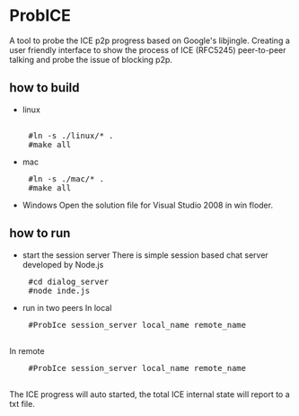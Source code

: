 ProbICE
=======

A tool to probe the ICE p2p progress based on Google's libjingle. 
Creating a user friendly interface to show the process of ICE (RFC5245) peer-to-peer talking and probe 
the issue of blocking p2p.

## how to build ##
 * linux
<pre>    
    #ln -s ./linux/* . 
    #make all
</pre>

 * mac 
<pre>
    #ln -s ./mac/* . 
    #make all
</pre>

 * Windows
 Open the solution file for Visual Studio 2008 in win floder. 


## how to run ##

* start the session server
  There is simple session based chat server developed by Node.js
<pre>
    #cd dialog_server
    #node inde.js
</pre>

* run in two peers
 In local
 <pre>
    #ProbIce session_server local_name remote_name
 </pre>
 In remote
 <Pre>
    #ProbIce session_server local_name remote_name
 </Pre>

 The ICE progress will auto started, the total ICE internal state will report to a txt file.

